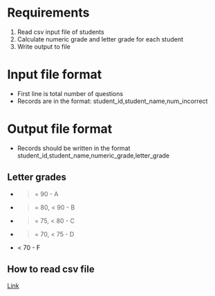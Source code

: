 # Requirements
1. Read csv input file of students
2. Calculate numeric grade and letter grade for each student
3. Write output to file

# Input file format
* First line is total number of questions
* Records are in the format: student_id,student_name,num_incorrect

# Output file format
* Records should be written in the format student_id,student_name,numeric_grade,letter_grade

## Letter grades
* >= 90       - A
* >= 80, < 90 - B
* >= 75, < 80 - C
* >= 70, < 75 - D
* < 70        - F

## How to read csv file
[Link](https://realpython.com/python-csv/)
